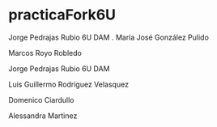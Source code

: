 # practicaFork6U

Jorge Pedrajas Rubio 6U DAM
. María José González Pulido

Marcos Royo Robledo

Jorge Pedrajas Rubio 6U DAM



Luis Guillermo Rodriguez Velasquez

Domenico Ciardullo

Alessandra Martinez
